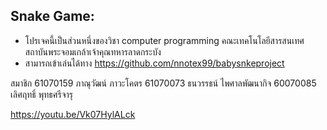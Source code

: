 ## Snake Game:
* โปรเจคนี้เป็นส่วนหนึ่งของวิชา computer programming
คณะเทคโนโลยีสารสนเทศ สถาบันพระจอมเกล้าเจ้าคุณทหารลาดกระบัง
* สามารถเข้าเล่นได้ทาง https://github.com/nnotex99/babysnkeproject

สมาชิก
61070159 ภาณุวัฒน์ ภาวะโคตร
61070073 ธนวรรธน์ ไพศาลพัฒนากิจ
60070085 เลิศฤทธิ์ พุทธศรีจารุ

https://youtu.be/Vk07HylALck
